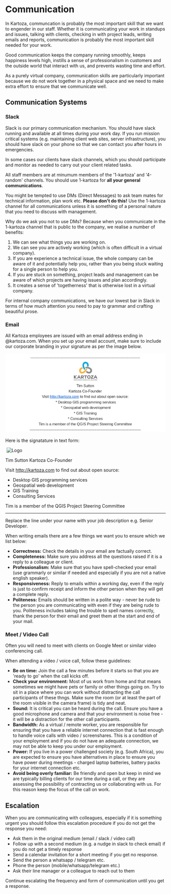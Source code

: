 # Communication

In Kartoza, communcation is probably the most important skill that we want to engender in our staff. Whether it is communicating your work in standups and issues, talking with clients, checking in with project leads, writing emails and reports, communication is probably the most important skill needed for your work.

Good communication keeps the company running smoothly, keeps happiness levels high, instills a sense of professionalism in customers and the outside world that interact with us, and prevents wasting time and effort.

As a purely virtual company, communication skills are particularly important because we do not work together in a physical space and we need to make extra effort to ensure that we communicate well.

## Communication Systems

### Slack

Slack is our primary communication mechanism. You should have slack running and available at all times during your work day. If you run mission critical systems (e.g. maintaining client web sites, server infrastructure), you should have slack on your phone so that we can contact you after hours in emergencies.

In some cases our clients have slack channels, which you should participate and monitor as needed to carry out your client related tasks.

All staff members are at minumum members of the '1-kartoza'  and '4-random' channels. You should use 1-kartoza for **all your general communications**.

You might be tempted to use DMs (Direct Messages) to ask team mates for technical information, plan work etc. **Please don't do this!** Use the 1-kartoza channel for all communications unless it is something of a personal nature that you need to discuss with management.

Why do we ask you not to use DMs? Because when you communicate in the 1-kartoza channel that is public to the company, we realise a number of benefits:

1. We can see what things you are working on.
2. We can see you are actively working (which is often difficult in a virtual company).
3. If you are experience a technical issue, the whole company can be aware of it and potentially help you, rather than you being stuck waiting for a single person to help you.
4. If you are stuck on something, project leads and management can be aware of which projects are having issues and plan accordingly.
5. It creates a sense of 'togetherness' that is otherwise lost in a virtual company.

For internal company communications, we have our lowest bar in Slack in terms of how much attention you need to pay to grammar and crafting beautiful prose.

### Email

All Kartoza employees are issued with an email address ending in @kartoza.com. When you set up your email account, make sure to include our corporate branding in your signature as per the image below.

![Email Signature](./img/email-signature.png)

Here is the signatature in text form:

​
![Logo](https://ci3.googleusercontent.com/proxy/6hvwfZ1QlZbFuxyb6WzOVNJGQF7bDrGZYswzub61gu0avvYCtQXgUkWt0ljsZtVrC3lq5SQex-4p4m8Ahq0a7Vwz2gOD3Zz5=s0-d-e1-ft#https://kartoza.com/files/KartozaNewLogoThumbnail.jpg)

Tim Sutton
Kartoza Co-Founder

Visit <http://kartoza.com> to find out about open source:

* Desktop GIS programming services
* Geospatial web development
* GIS Training
* Consulting Services

Tim is a member of the QGIS Project Steering Committee

----------------------------------------------------------

Replace the line under your name with your job description e.g. Senior Developer.

When writing emails there are a few things we want you to ensure which we list below:

* **Correctness:** Check the details in your email are factually correct.
* **Completeness:** Make sure you address all the questions raised if it is a reply to a colleague or client.
* **Professionalism:** Make sure that you have spell-checked your email (use grammarly or similar if needed and especially if you are not a native english speaker).
* **Responsiveness:** Reply to emails within a working day, even if the reply is just to confirm receipt and inform the other person when they will get a complete reply.
* **Politeness:** Emails should be written in a polite way - never be rude to the person you are communicating with even if they are being rude to you. Politeness includes taking the trouble to spell names correctly, thank the person for their email and greet them at the start and end of your mail.

### Meet / Video Call

Often you will need to meet with clients on Google Meet or similar video conferencing call.

When attending a video / voice call, follow these guidelines:

* **Be on time:** Join the call a few minutes before it starts so that you are 'ready to go' when the call kicks off.
* **Check your environment:** Most of us work from home and that means sometimes we might have pets or family or other things going on. Try to sit in a place where you can work without distracting the call participants of these thngs. Make sure the room (or at least the part of the room visible in the camera frame) is tidy and neat.
* **Sound:** It is critical you can be heard during the call. Ensure you have a good microphone and camera and that your environment is noise free - it will be a distraction for the other call participants.
* **Bandwidth:** As a virtual / remote worker, you are responsible for ensuring that you have a reliable internet connection that is fast enough to handle voice calls with video / screenshares. This is a condition of your employment and if you do not have an adequate connection, we may not be able to keep you under our employment.
* **Power:** If you live in a power challenged society (e.g. South Africa), you are expected to ensure you have alternatives in place to ensure you have power during meetings - charged laptop batteries, battery packs for your internet connection etc.
* **Avoid being overly familiar:** Be friendly and open but keep in mind we are typically billing clients for our time during a call, or they are assessing the possibility of contracting us or collaborating with us. For this reason keep the focus of the call on work.
  
## Escalation

When you are communicating with colleagues, especially if it is something urgent you should follow this escalation procedure if you do not get the response you need:

* Ask them in the original medium (email / slack / video call)
* Follow up with a second medium (e.g. a nudge in slack to check email) if you do not get a timely response
* Send a calendar invitation for a short meeting if you get no response.
* Send the person a whatsapp / telegram etc.
* Phone the person (mobile/whatsapp/telegram etc.)
* Ask their line manager or a colleague to reach out to them

Continue escalating the frequency and form of communication until you get a response.
